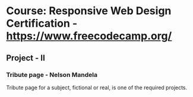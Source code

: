 # Course: Responsive Web Design Certification - https://www.freecodecamp.org/

## Project - II
### Tribute page - Nelson Mandela

Tribute page for a subject, fictional or real, is one of the required projects. 
